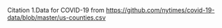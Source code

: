 Citation
1.Data for COVID-19 from https://github.com/nytimes/covid-19-data/blob/master/us-counties.csv
